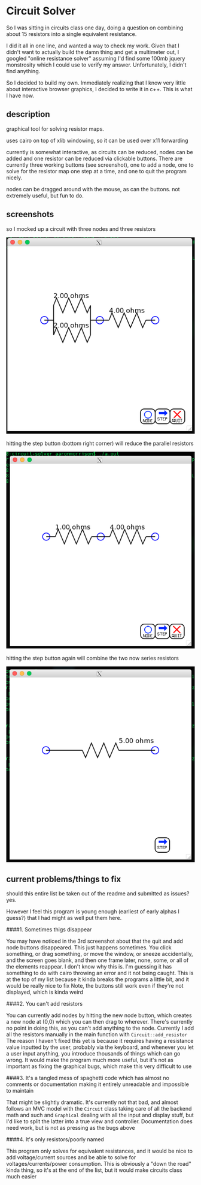 Circuit Solver
==============

So I was sitting in circuits class one day, doing a question on combining about 15 resistors into a single equivalent resistance.

I did it all in one line, and wanted a way to check my work. Given that I didn't want to actually build the damn thing and get a multimeter out, I googled "online resistance solver" assuming I'd find some 100mb jquery monstrosity which I could use to verify my answer. Unfortunately, I didn't find anything.

So I decided to build my own. Immediately realizing that I know very little about interactive browser graphics, I decided to write it in c++. This is what I have now.

description
-----------
graphical tool for solving resistor maps.

uses cairo on top of xlib windowing, so it can be used over x11 forwarding

currently is somewhat interactive, as circuits can be reduced, nodes can be added and one resistor can be reduced via clickable buttons. There are currently three working buttons (see screenshot), one to add a node, one to solve for the resistor map one step at a time, and one to quit the program nicely.

nodes can be dragged around with the mouse, as can the buttons. not extremely useful, but fun to do.

screenshots
-----------
so I mocked up a circuit with three nodes and three resistors

![alt text](./screenshots/step_demo_1.png "step demo 1")

hitting the step button (bottom right corner) will reduce the parallel resistors

![alt text](./screenshots/step_demo_2.png "step demo 2")

hitting the step button again will combine the two now series resistors

![alt text](./screenshots/step_demo_3.png "step demo 3")


current problems/things to fix
------------------------------

should this entire list be taken out of the readme and submitted as issues? yes.

However I feel this program is young enough (earliest of early alphas I guess?) that I had might as well put them here.

####1. Sometimes thigs disappear

   You may have noticed in the 3rd screenshot about that the quit and add node buttons disappeared. This just happens sometimes. You click something, or drag something, or move the window, or sneeze accidentally, and the screen goes blank, and then one frame later, none, some, or all of the elements reappear.
  I don't know why this is. I'm guessing it has something to do with cairo throwing an error and it not being caught. This is at the top of my list because it kinda breaks the programs a little bit, and it would be really nice to fix
  Note, the buttons still work even if they're not displayed, which is kinda weird

####2. You can't add resistors

  You can currently add nodes by hitting the new node button, which creates a new node at (0,0) which you can then drag to wherever. There's currently no point in doing this, as you can't add anything to the node. Currently I add all the resistors manually in the main function with `Circuit::add_resistor`
  The reason I haven't fixed this yet is because it requires having a resistance value inputted by the user, probably via the keyboard, and whenever you let a user input anything, you introduce thousands of things which can go wrong. It would make the program much more useful, but it's not as important as fixing the graphical bugs, which make this very difficult to use

####3. It's a tangled mess of spaghetti code which has almost no comments or documentation making it entirely unreadable and impossible to maintain

   That might be slightly dramatic. It's currently not that bad, and almost follows an MVC model with the `Circuit` class taking care of all the backend math and such and `Graphical` dealing with all the input and display stuff, but I'd like to split the latter into a true view and controller. Documentation does need work, but is not as pressing as the bugs above

####4. It's only resistors/poorly named

   This program only solves for equivalent resistances, and it would be nice to add voltage/current sources and be able to solve for voltages/currents/power consumption. This is obviously a "down the road" kinda thing, so it's at the end of the list, but it would make circuits class much easier
